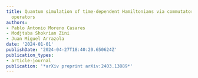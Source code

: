 ```yaml
---
title: Quantum simulation of time-dependent Hamiltonians via commutator-free quasi-Magnus
  operators
authors:
- Pablo Antonio Moreno Casares
- Modjtaba Shokrian Zini
- Juan Miguel Arrazola
date: '2024-01-01'
publishDate: '2024-04-27T18:40:20.650624Z'
publication_types:
- article-journal
publication: '*arXiv preprint arXiv:2403.13889*'
---
```

